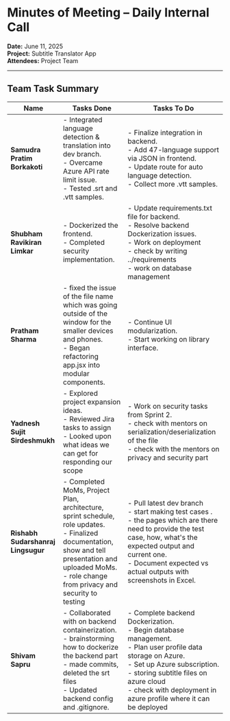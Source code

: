 # Minutes of Meeting – Daily Internal Call  
**Date:** June 11, 2025  
**Project:** Subtitle Translator App  
**Attendees:** Project Team  

---

## Team Task Summary

| Name | Tasks Done | Tasks To Do |
|------|------------|-------------|
| **Samudra Pratim Borkakoti** | - Integrated language detection & translation into dev branch. <br> - Overcame Azure API rate limit issue. <br> - Tested .srt and .vtt samples. | - Finalize integration in backend. <br> - Add 47-language support via JSON in frontend. <br> - Update route for auto language detection. <br> - Collect more .vtt samples. |
| **Shubham Ravikiran Limkar** | - Dockerized the frontend. <br> - Completed security implementation. | - Update requirements.txt file for backend. <br> - Resolve backend Dockerization issues. <br> - Work on deployment <br> - check by writing ../requirements <br> - work on database management |
| **Pratham Sharma** | - fixed the issue of the file name which was going outside of the window for the smaller devices and phones. <br> - Began refactoring app.jsx into modular components. | - Continue UI modularization. <br> - Start working on library interface. |
| **Yadnesh Sujit Sirdeshmukh** | - Explored project expansion ideas. <br> - Reviewed Jira tasks to assign <br> - Looked upon what ideas we can get for responding our scope | - Work on security tasks from Sprint 2. <br> - check with mentors on serialization/deserialization of the file <br> - check with the mentors on privacy and security part |
| **Rishabh Sudarshanraj Lingsugur** | - Completed MoMs, Project Plan, architecture, sprint schedule, role updates. <br> - Finalized documentation, show and tell presentation and uploaded MoMs. <br> - role change from privacy and security to testing | - Pull latest dev branch <br> - start making test cases . <br> - the pages which are there need to provide the test case, how, what's the expected output and current one. <br> - Document expected vs actual outputs with screenshots in Excel. |
| **Shivam Sapru** | - Collaborated with on backend containerization. <br> - brainstorming how to dockerize the backend part <br> - made commits, deleted the srt files <br> - Updated backend config and .gitignore. | - Complete backend Dockerization. <br> - Begin database management. <br> - Plan user profile data storage on Azure. <br> - Set up Azure subscription. <br> - storing subtitle files on azure cloud <br> - check with deployment in azure profile where it can be deployed |
